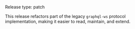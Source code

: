 Release type: patch

This release refactors part of the legacy `graphql-ws` protocol implementation, making it easier to read, maintain, and extend.
